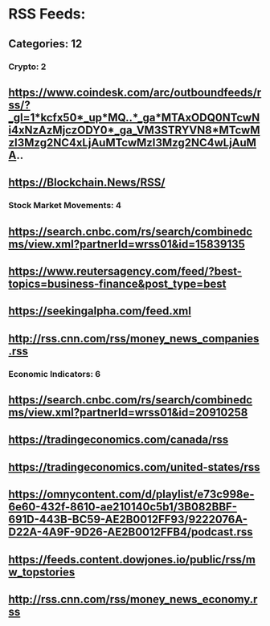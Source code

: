 # RSS Feeds:

## Categories: 12

### Crypto: 2
## https://www.coindesk.com/arc/outboundfeeds/rss/?_gl=1*kcfx50*_up*MQ..*_ga*MTAxODQ0NTcwNi4xNzAzMjczODY0*_ga_VM3STRYVN8*MTcwMzI3Mzg2NC4xLjAuMTcwMzI3Mzg2NC4wLjAuMA..
## https://Blockchain.News/RSS/

### Stock Market Movements: 4
## https://search.cnbc.com/rs/search/combinedcms/view.xml?partnerId=wrss01&id=15839135
## https://www.reutersagency.com/feed/?best-topics=business-finance&post_type=best
## https://seekingalpha.com/feed.xml
## http://rss.cnn.com/rss/money_news_companies.rss

### Economic Indicators: 6
## https://search.cnbc.com/rs/search/combinedcms/view.xml?partnerId=wrss01&id=20910258
## https://tradingeconomics.com/canada/rss
## https://tradingeconomics.com/united-states/rss 
## https://omnycontent.com/d/playlist/e73c998e-6e60-432f-8610-ae210140c5b1/3B082BBF-691D-443B-BC59-AE2B0012FF93/9222076A-D22A-4A9F-9D26-AE2B0012FFB4/podcast.rss
## https://feeds.content.dowjones.io/public/rss/mw_topstories
## http://rss.cnn.com/rss/money_news_economy.rss
